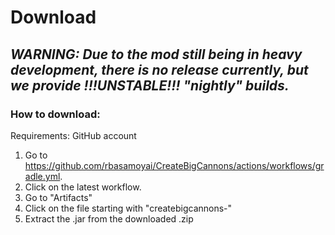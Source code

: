 # Download

## ***WARNING: Due to the mod still being in heavy development, there is no release currently, but we provide !!!UNSTABLE!!! "nightly" builds.***

### How to download:

Requirements: GitHub account

1. Go to <https://github.com/rbasamoyai/CreateBigCannons/actions/workflows/gradle.yml>.
2. Click on the latest workflow.
3. Go to "Artifacts"
4. Click on the file starting with "createbigcannons-"
5. Extract the .jar from the downloaded .zip
